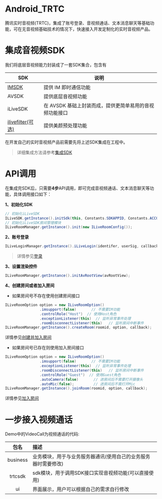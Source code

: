 # Android_TRTC
腾讯实时音视频(TRTC)，集成了账号登录、音视频通话、文本消息聊天等基础功能，可在无音视频基础技术的情况下，快速接入开发定制化的实时音视频产品。

# 集成音视频SDK
我们将底层音视频能力封装成了一套SDK集合，包含有

SDK  | 说明
-- | --
[IMSDK](https://cloud.tencent.com/product/im)  | 提供 IM 即时通信功能
AVSDK  | 提供底层音视频功能
iLiveSDK  | 在 AVSDK 基础上封装而成，提供更简单易用的音视频功能接口
[ilivefilter(可选)](https://github.com/zhaoyang21cn/iLiveSDK_Android_Suixinbo/blob/master/doc/ILiveSDK/ilivefiltersdk-README.md)  | 提供美颜预处理功能

在开发自己的实时音视频产品前需要先将上述SDK集成在工程中。

> 详细集成方法请参考[集成SDK](https://cloud.tencent.com/document/product/647/16796)
# API调用
在集成完SDK后，只需要**4步**API调用，即可完成音视频通话、文本消息聊天等功能，具体调用接口如下：

**1、初始化SDK**

```Java
// 初始化iLiveSDK
ILiveSDK.getInstance().initSdk(this, Constants.SDKAPPID, Constants.ACCOUNTTYPE);
// 初始化iLiveSDK房间管理模块
ILiveRoomManager.getInstance().init(new ILiveRoomConfig());
```

**2、账号登录**
```Java
ILiveLoginManager.getInstance().iLiveLogin(identifer, userSig, callback);
```
> 详情参见[登录](https://cloud.tencent.com/document/product/647/16805)

**3、设置渲染控件**
```Java
ILiveRoomManager.getInstance().initAvRootView(avRootView);
```

**4、创建房间或者加入房间**
- 如果房间号不存在使用创建房间接口
```Java
ILiveRoomOption option = new ILiveRoomOption()
                .imsupport(false)       // 不需要IM功能
                .controlRole("Host")  // 使用Host角色
                .exceptionListener(this)  // 监听异常事件处理
                .roomDisconnectListener(this)   // 监听房间中断事件
ILiveRoomManager.getInstance().createRoom(roomid, option, callback);
```
详情参见[创建并加入房间](https://cloud.tencent.com/document/product/647/16806)

- 如果房间号已存在则使用加入房间接口
```Java
ILiveRoomOption option = new ILiveRoomOption()
                .imsupport(false)       // 不需要IM功能
                .exceptionListener(this)  // 监听异常事件处理
                .roomDisconnectListener(this)   // 监听房间中断事件
                .controlRole("Guest")  // 使用Guest角色
                .autoCamera(false)       // 进房间后不需要打开摄像头
                .autoMic(false);         // 进房间后不需打开Mic
ILiveRoomManager.getInstance().joinRoom(roomid, option, callback);
```
详情参见[加入房间](https://cloud.tencent.com/document/product/647/16807)

# 一步接入视频通话
Demo中的VideoCall为视频通话的代码:

包名|描述
:--:|:--
business|业务模块，用于与业务服务器通讯(使用自己的业务服务器时需要修改)
trtcsdk|sdk模块，用于调用SDK接口实现音视频功能(可以直接使用)
ui|界面展示，用户可以根据自己的需求自行修改